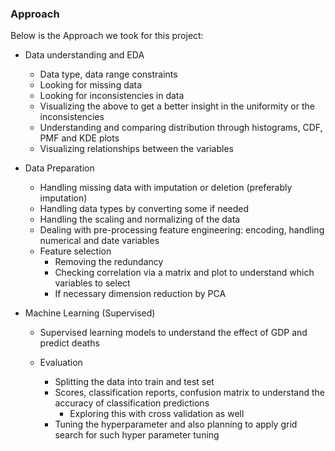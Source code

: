 ### Approach
Below is the Approach we took for this project:

 - Data understanding and EDA
	 - Data type, data range constraints 
	 - Looking for missing data
	 - Looking for inconsistencies in data
	 - Visualizing the above to get a better insight in the uniformity or the inconsistencies
	 - Understanding and comparing distribution through histograms, CDF, PMF and KDE plots
	 - Visualizing relationships between the variables

 - Data Preparation
	 - Handling missing data with imputation or deletion (preferably imputation)
	 - Handling data types by converting some if needed
	 - Handling the scaling and normalizing of the data
	 - Dealing with pre-processing feature engineering: encoding, handling numerical and date variables
	 - Feature selection
		- Removing the redundancy
		- Checking correlation via a matrix and plot to understand which variables to select
		- If necessary dimension reduction by PCA 

- Machine Learning (Supervised)
	- Supervised learning models to understand the effect of GDP and predict deaths

	- Evaluation
		- Splitting the data into train and test set
		- Scores, classification reports, confusion matrix to understand the accuracy of classification predictions
			- Exploring this with cross validation as well
		- Tuning the hyperparameter and also planning to apply grid search for such hyper parameter tuning

